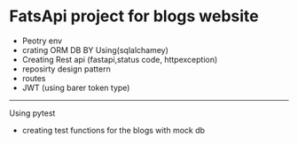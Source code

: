 # FatsApi project for blogs website 
- Peotry env
- crating ORM DB BY Using(sqlalchamey)
- Creating Rest api  (fastapi,status code, httpexception)
- reposirty design pattern
- routes
- JWT (using barer token type)
______________________________________________
Using pytest 
- creating test functions for the blogs with mock db 
